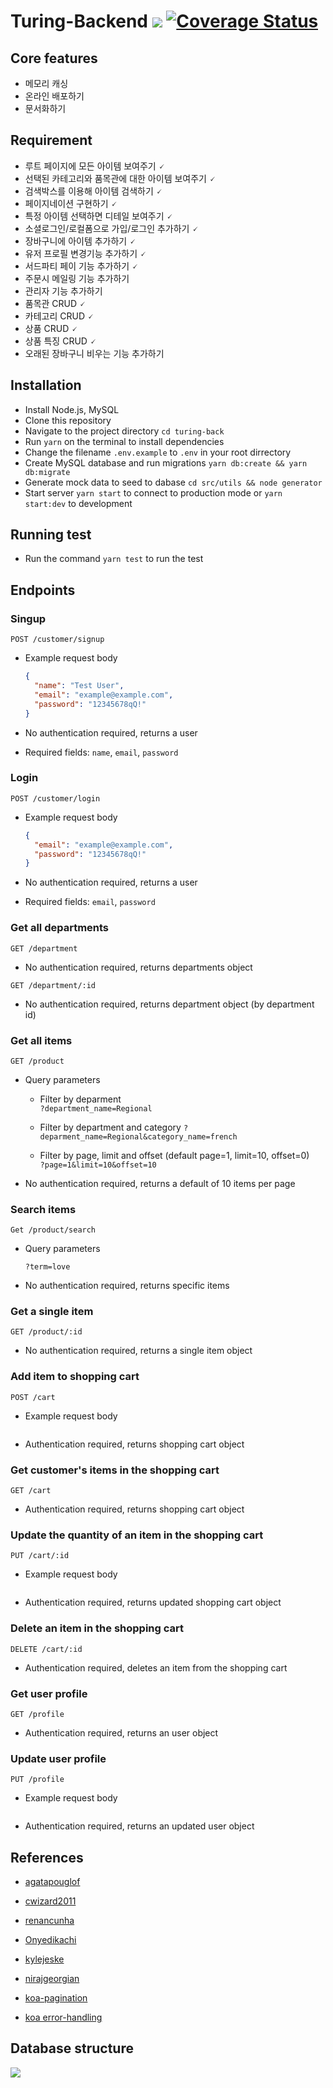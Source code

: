 # Turing-Backend ![](https://api.travis-ci.org/Yangeok/turing-back.svg?branch=master) [![Coverage Status](https://coveralls.io/repos/github/Yangeok/turing-back/badge.svg?branch=master)](https://coveralls.io/github/Yangeok/turing-back?branch=master)

## Core features

- 메모리 캐싱
- 온라인 배포하기
- 문서화하기

## Requirement

- 루트 페이지에 모든 아이템 보여주기 🗸
- 선택된 카테고리와 품목관에 대한 아이템 보여주기 🗸
- 검색박스를 이용해 아이템 검색하기 🗸
- 페이지네이션 구현하기 🗸
- 특정 아이템 선택하면 디테일 보여주기 🗸
- 소셜로그인/로컬폼으로 가입/로그인 추가하기 🗸
- 장바구니에 아이템 추가하기 🗸
- 유저 프로필 변경기능 추가하기 🗸
- 서드파티 페이 기능 추가하기 🗸
- 주문시 메일링 기능 추가하기
- 관리자 기능 추가하기
- 품목관 CRUD 🗸
- 카테고리 CRUD 🗸
- 상품 CRUD 🗸
- 상품 특징 CRUD 🗸
- 오래된 장바구니 비우는 기능 추가하기

## Installation

- Install Node.js, MySQL
- Clone this repository
- Navigate to the project directory `cd turing-back`
- Run `yarn` on the terminal to install dependencies
- Change the filename `.env.example` to `.env` in your root dirrectory
- Create MySQL database and run migrations `yarn db:create && yarn db:migrate`
- Generate mock data to seed to dabase `cd src/utils && node generator`
- Start server `yarn start` to connect to production mode or `yarn start:dev` to development

## Running test

- Run the command `yarn test` to run the test

## Endpoints

### Singup

`POST /customer/signup`

- Example request body

  ```json
  {
    "name": "Test User",
    "email": "example@example.com",
    "password": "12345678qQ!"
  }
  ```

- No authentication required, returns a user
- Required fields: `name`, `email`, `password`

### Login

`POST /customer/login`

- Example request body

  ```json
  {
    "email": "example@example.com",
    "password": "12345678qQ!"
  }
  ```

- No authentication required, returns a user
- Required fields: `email`, `password`

### Get all departments

`GET /department`

- No authentication required, returns departments object

`GET /department/:id`

- No authentication required, returns department object (by department id)

### Get all items

`GET /product`

- Query parameters

  - Filter by deparment  
     `?department_name=Regional`

  - Filter by department and category
    `?deparment_name=Regional&category_name=french`

  - Filter by page, limit and offset (default page=1, limit=10, offset=0)  
    `?page=1&limit=10&offset=10`

- No authentication required, returns a default of 10 items per page

### Search items

`Get /product/search`

- Query parameters

  `?term=love`

- No authentication required, returns specific items

### Get a single item

`GET /product/:id`

- No authentication required, returns a single item object

### Add item to shopping cart

`POST /cart`

- Example request body

  ```json

  ```

- Authentication required, returns shopping cart object

### Get customer's items in the shopping cart

`GET /cart`

- Authentication required, returns shopping cart object

### Update the quantity of an item in the shopping cart

`PUT /cart/:id`

- Example request body

  ```json

  ```

- Authentication required, returns updated shopping cart object

### Delete an item in the shopping cart

`DELETE /cart/:id`

- Authentication required, deletes an item from the shopping cart

### Get user profile

`GET /profile`

- Authentication required, returns an user object

### Update user profile

`PUT /profile`

- Example request body

  ```json

  ```

- Authentication required, returns an updated user object

## References

- [agatapouglof](https://github.com/Yangeok/turinb-back-ref-01)
- [cwizard2011](https://github.com/Yangeok/turinb-back-ref-02)
- [renancunha](https://github.com/Yangeok/turing-back-ref-03)
- [Onyedikachi](https://github.com/Yangeok/turing-back-ref-04)
- [kylejeske](https://github.com/Yangeok/turing-back-ref-06)
- [nirajgeorgian](https://github.com/Yangeok/turing-back-ref-07)

- [koa-pagination](https://github.com/uphold/koa-pagination)
- [koa error-handling](https://github.com/koajs/koa/blob/master/docs/error-handling.md)

## Database structure

[![](https://res.cloudinary.com/yangeok/image/upload/v1558406432/portfolio/turing-db.jpg)](https://res.cloudinary.com/yangeok/image/upload/v1558406432/portfolio/turing-db.jpg)
